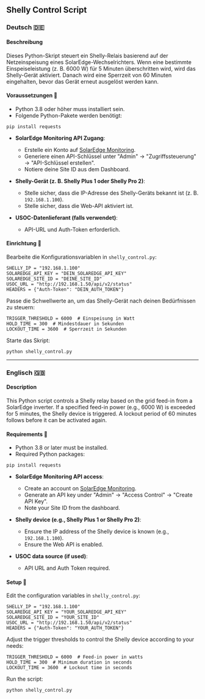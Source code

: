 
## Shelly Control Script

### Deutsch 🇩🇪

#### Beschreibung

Dieses Python-Skript steuert ein Shelly-Relais basierend auf der Netzeinspeisung eines SolarEdge-Wechselrichters. Wenn eine bestimmte Einspeiseleistung (z. B. 6000 W) für 5 Minuten überschritten wird, wird das Shelly-Gerät aktiviert. Danach wird eine Sperrzeit von 60 Minuten eingehalten, bevor das Gerät erneut ausgelöst werden kann.

#### Voraussetzungen 📌

- Python 3.8 oder höher muss installiert sein.
- Folgende Python-Pakete werden benötigt:

```
pip install requests
```

- **SolarEdge Monitoring API Zugang**:
  - Erstelle ein Konto auf [SolarEdge Monitoring](https://www.solaredge.com).
  - Generiere einen API-Schlüssel unter "Admin" → "Zugriffssteuerung" → "API-Schlüssel erstellen".
  - Notiere deine Site ID aus dem Dashboard.

- **Shelly-Gerät (z. B. Shelly Plus 1 oder Shelly Pro 2)**:
  - Stelle sicher, dass die IP-Adresse des Shelly-Geräts bekannt ist (z. B. `192.168.1.100`).
  - Stelle sicher, dass die Web-API aktiviert ist.

- **USOC-Datenlieferant (falls verwendet)**:
  - API-URL und Auth-Token erforderlich.

#### Einrichtung 🔧

Bearbeite die Konfigurationsvariablen in `shelly_control.py`:

```
SHELLY_IP = "192.168.1.100"
SOLAREDGE_API_KEY = "DEIN_SOLAREDGE_API_KEY"
SOLAREDGE_SITE_ID = "DEINE_SITE_ID"
USOC_URL = "http://192.168.1.50/api/v2/status"
HEADERS = {"Auth-Token": "DEIN_AUTH_TOKEN"}
```

Passe die Schwellwerte an, um das Shelly-Gerät nach deinen Bedürfnissen zu steuern:

```
TRIGGER_THRESHOLD = 6000  # Einspeisung in Watt
HOLD_TIME = 300  # Mindestdauer in Sekunden
LOCKOUT_TIME = 3600  # Sperrzeit in Sekunden
```

Starte das Skript:

```
python shelly_control.py
```

---

### Englisch 🇬🇧

#### Description

This Python script controls a Shelly relay based on the grid feed-in from a SolarEdge inverter. If a specified feed-in power (e.g., 6000 W) is exceeded for 5 minutes, the Shelly device is triggered. A lockout period of 60 minutes follows before it can be activated again.

#### Requirements 📌

- Python 3.8 or later must be installed.
- Required Python packages:

```
pip install requests
```

- **SolarEdge Monitoring API access**:
  - Create an account on [SolarEdge Monitoring](https://www.solaredge.com).
  - Generate an API key under "Admin" → "Access Control" → "Create API Key".
  - Note your Site ID from the dashboard.

- **Shelly device (e.g., Shelly Plus 1 or Shelly Pro 2)**:
  - Ensure the IP address of the Shelly device is known (e.g., `192.168.1.100`).
  - Ensure the Web API is enabled.

- **USOC data source (if used)**:
  - API URL and Auth Token required.

#### Setup 🔧

Edit the configuration variables in `shelly_control.py`:

```
SHELLY_IP = "192.168.1.100"
SOLAREDGE_API_KEY = "YOUR_SOLAREDGE_API_KEY"
SOLAREDGE_SITE_ID = "YOUR_SITE_ID"
USOC_URL = "http://192.168.1.50/api/v2/status"
HEADERS = {"Auth-Token": "YOUR_AUTH_TOKEN"}
```

Adjust the trigger thresholds to control the Shelly device according to your needs:

```
TRIGGER_THRESHOLD = 6000  # Feed-in power in watts
HOLD_TIME = 300  # Minimum duration in seconds
LOCKOUT_TIME = 3600  # Lockout time in seconds
```

Run the script:

```
python shelly_control.py
```

